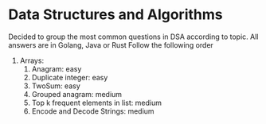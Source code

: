 # Data Structures and Algorithms

Decided to group the most common questions in DSA according to topic. All answers are in Golang, Java or Rust
Follow the following order

1. Arrays:
   1. Anagram: easy
   2. Duplicate integer: easy
   3. TwoSum: easy
   4. Grouped anagram: medium
   5. Top k frequent elements in list: medium
   6. Encode and Decode Strings: medium
